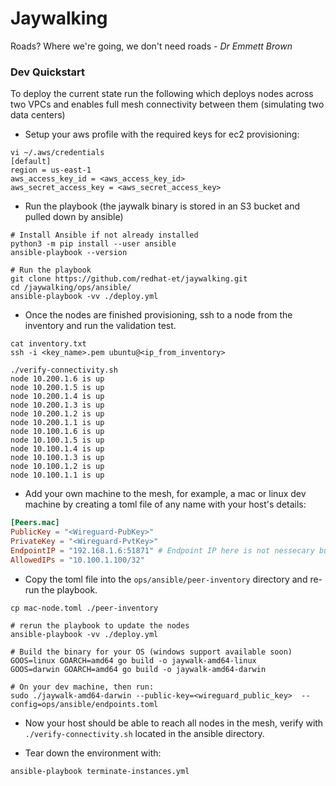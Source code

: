 # Jaywalking

Roads? Where we're going, we don't need roads - *Dr Emmett Brown*


### Dev Quickstart

To deploy the current state run the following which deploys nodes across two VPCs and enables full mesh connectivity between them (simulating two data centers)

- Setup your aws profile with the required keys for ec2 provisioning:

```shell
vi ~/.aws/credentials
[default]
region = us-east-1
aws_access_key_id = <aws_access_key_id>
aws_secret_access_key = <aws_secret_access_key>
```

- Run the playbook (the jaywalk binary is stored in an S3 bucket and pulled down by ansible)

```shell
# Install Ansible if not already installed
python3 -m pip install --user ansible
ansible-playbook --version

# Run the playbook
git clone https://github.com/redhat-et/jaywalking.git
cd /jaywalking/ops/ansible/
ansible-playbook -vv ./deploy.yml 
```

- Once the nodes are finished provisioning, ssh to a node from the inventory and run the validation test. 

```shell
cat inventory.txt
ssh -i <key_name>.pem ubuntu@<ip_from_inventory>

./verify-connectivity.sh
node 10.200.1.6 is up
node 10.200.1.5 is up
node 10.200.1.4 is up
node 10.200.1.3 is up
node 10.200.1.2 is up
node 10.200.1.1 is up
node 10.100.1.6 is up
node 10.100.1.5 is up
node 10.100.1.4 is up
node 10.100.1.3 is up
node 10.100.1.2 is up
node 10.100.1.1 is up
```

- Add your own machine to the mesh, for example, a mac or linux dev machine by creating a toml file of any name with your host's details:

```toml
[Peers.mac]
PublicKey = "<Wireguard-PubKey>"
PrivateKey = "<Wireguard-PvtKey>"
EndpointIP = "192.168.1.6:51871" # Endpoint IP here is not nessecary but the code does not deal with an empty value there yet
AllowedIPs = "10.100.1.100/32"
```

- Copy the toml file into the `ops/ansible/peer-inventory` directory and re-run the playbook.

```shell
cp mac-node.toml ./peer-inventory

# rerun the playbook to update the nodes
ansible-playbook -vv ./deploy.yml 

# Build the binary for your OS (windows support available soon)
GOOS=linux GOARCH=amd64 go build -o jaywalk-amd64-linux
GOOS=darwin GOARCH=amd64 go build -o jaywalk-amd64-darwin

# On your dev machine, then run:
sudo ./jaywalk-amd64-darwin --public-key=<wireguard_public_key>  --config=ops/ansible/endpoints.toml
```

- Now your host should be able to reach all nodes in the mesh, verify with `./verify-connectivity.sh` located in the ansible directory.

- Tear down the environment with:
```
ansible-playbook terminate-instances.yml
```